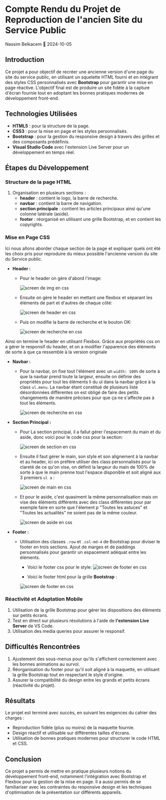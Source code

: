 # Compte Rendu du Projet de Reproduction de l'ancien Site du Service Public

Nassim Belkacem
:date: 2024-10-05

## Introduction

Ce projet a pour objectif de recréer une ancienne version d'une page du site du service public, en utilisant un squelette HTML fourni et en intégrant des styles CSS personnalisés avec **Bootstrap** pour garantir une mise en page réactive. L'objectif final est de produire un site fidèle à la capture d'écran fournie tout en adoptant les bonnes pratiques modernes de développement front-end.

## Technologies Utilisées

- **HTML5** : pour la structure de la page.
- **CSS3** : pour la mise en page et les styles personnalisés.
- **Bootstrap** : pour la gestion du responsive design à travers des grilles et des composants prédéfinis.
- **Visual Studio Code** avec l'extension Live Server pour un développement en temps réel.

## Étapes du Développement

### Structure de la page HTML

1. Organisation en plusieurs sections :
   - **header** : contient le logo, la barre de recherche.
   - **navbar** : contient la barre de navigation.
   - **section principale** : contient les articles principaux ainsi qu'une colonne latérale (aside).
   - **footer** : réorganisé en utilisant une grille Bootstrap, et en contient les copyrights.

### Mise en Page CSS

Ici nous allons aborder chaque section de la page et expliquer quels ont été les choix pris pour reproduire du mieux possible l'ancienne version du site du Service public.

- **Header :**

  - Pour le header on gère d'abord l'image:
  
    ![screen de img en css](screens/img.png)

  - Ensuite on gère le header en mettant une flexbox et séparant les éléments de part et d'autres de chaque côté:

    ![screen de header en css](screens/header.png)

  - Puis on modifie la barre de recherche et le bouton OK:

    ![screen de recherche en css](screens/recherche.png)

Ainsi on termine le header en utilisant Flexbox. Grâce aux propriétés css on a gérer le responsif du header, et on a modifier l'apparence des éléments de sorte à que ça ressemble à la version originale

- **Navbar :**

  - Pour la navbar, on fixe tout l'élément avec un `width: 100%` de sorte à que la navbar prend toute la largeur, ensuite on définie des propriétés pour tout les éléments li du ul dans la navbar grâce à la class `ul.menu`.
    La navbar étant constitué de plusieurs liste désordonnées différentes on est obligé de faire des petits changements de manière précises pour que ça ne s'affecte pas à tout les éléments.

    ![screen de recherche en css](screens/navbar.png)

- **Section Principal :**

  - Pour La section principal, il a fallut gérer l'espacement du main et du aside, donc voici pour le code css pour la section:

    ![screen de section en css](screens/section.png)

  - Ensuite il faut gérer le main, son style et son alignement à la navbar et au header, ici on préfére utiliser des class personnalisés pour la clareté de ce qu'on vise, on définit la largeur du main de 100% de sorte à que le main prenne tout l'espace disponible et soit aligné aux 3 premiers `ul a` :

    ![screen de main en css](screens/main.png)

  - Et pour le aside, c'est quasiment la même personnalisation mais on vise des éléments différents avec des class différentes pour par exemple faire en sorte que l'élement p "Toutes les astuces" et "Toutes les actualités" ne soient pas de la même couleur.

    ![screen de aside en css](screens/aside.png)

- **Footer :**
  - Utilisation des classes `.row` et `.col-md-4` de Bootstrap pour diviser le footer en   trois sections.
    Ajout de marges et de paddings personnalisés pour garantir un espacement adéquat entre les éléments.

    - Voici le footer css pour le style: 
    ![screen de footer en css](screens/footer_css.png)

    - Voici le footer html pour la grille **Bootstrap** :

    ![screen de footer en css](screens/footer_html.png)

### Réactivité et Adaptation Mobile

1. Utilisation de la grille Bootstrap pour gérer les dispositions des éléments sur petits écrans.
2. Test en direct sur plusieurs résolutions à l'aide de **l'extension Live Server** de VS Code.
3. Utilisation des media queries pour assurer le responsif. 

## Difficultés Rencontrées

1. Ajustement des sous-menus pour qu'ils s'affichent correctement avec les bonnes animations au survol.
2. Réorganisation du footer pour qu'il soit aligné à la maquette, en utilisant la grille Bootstrap tout en respectant le style d'origine.
3. Assurer la compatibilité du design entre les grands et petits écrans (réactivité du projet).

## Résultats

Le projet est terminé avec succès, en suivant les exigences du cahier des charges :

- Reproduction fidèle (plus ou moins) de la maquette fournie.
- Design réactif et utilisable sur différentes tailles d'écrans.
- Utilisation de bonnes pratiques modernes pour structurer le code HTML et CSS.

## Conclusion

Ce projet a permis de mettre en pratique plusieurs notions du développement front-end, notamment l'intégration avec Bootstrap et Flexbox pour la gestion de la mise en page. Il a aussi permis de se familiariser avec les contraintes du responsive design et les techniques d'optimisation de la présentation sur différents appareils.
